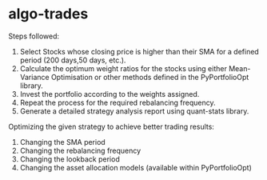 # algo-trades
Steps followed: 
1) Select Stocks whose closing price is higher than their SMA for a defined period (200 days,50 days, etc.).
2) Calculate the optimum weight ratios for the stocks using either Mean-Variance Optimisation or other methods defined in the PyPortfolioOpt library.
3) Invest the portfolio according to the weights assigned.
4) Repeat the process for the required rebalancing frequency.
5) Generate a detailed strategy analysis report using quant-stats library.
   


Optimizing the given strategy to achieve better trading results:
1) Changing the SMA period
2) Changing the rebalancing frequency
3) Changing the lookback period
4) Changing the asset allocation models (available within PyPortfolioOpt)



